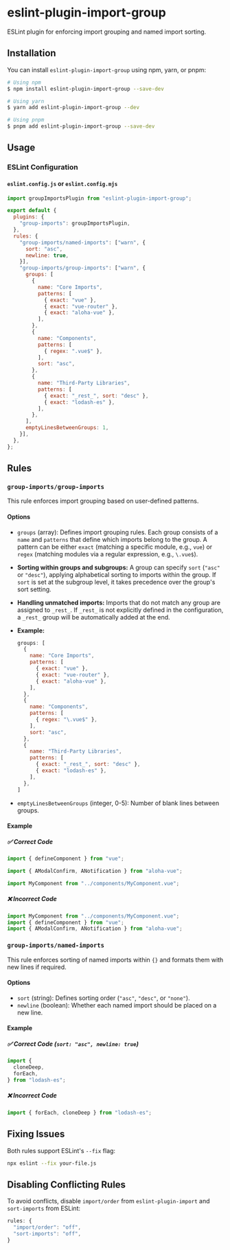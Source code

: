 # eslint-plugin-import-group

ESLint plugin for enforcing import grouping and named import sorting.

## Installation

You can install `eslint-plugin-import-group` using npm, yarn, or pnpm:

```bash
# Using npm
$ npm install eslint-plugin-import-group --save-dev

# Using yarn
$ yarn add eslint-plugin-import-group --dev

# Using pnpm
$ pnpm add eslint-plugin-import-group --save-dev
```

## Usage

### ESLint Configuration

#### `eslint.config.js` or `eslint.config.mjs`

```js
import groupImportsPlugin from "eslint-plugin-import-group";

export default {
  plugins: {
    "group-imports": groupImportsPlugin,
  },
  rules: {
    "group-imports/named-imports": ["warn", {
      sort: "asc",
      newline: true,
    }],
    "group-imports/group-imports": ["warn", {
      groups: [
        {
          name: "Core Imports",
          patterns: [
            { exact: "vue" },
            { exact: "vue-router" },
            { exact: "aloha-vue" },
          ],
        },
        {
          name: "Components",
          patterns: [
            { regex: ".vue$" },
          ],
          sort: "asc",
        },
        {
          name: "Third-Party Libraries",
          patterns: [
            { exact: "_rest_", sort: "desc" },
            { exact: "lodash-es" },
          ],
        },
      ],
      emptyLinesBetweenGroups: 1,
    }],
  },
};
```

## Rules

### `group-imports/group-imports`
This rule enforces import grouping based on user-defined patterns.

#### **Options**
- `groups` (array): Defines import grouping rules. Each group consists of a `name` and `patterns` that define which imports belong to the group. A pattern can be either `exact` (matching a specific module, e.g., `vue`) or `regex` (matching modules via a regular expression, e.g., `\.vue$`).

- **Sorting within groups and subgroups:** A group can specify `sort` (`"asc"` or `"desc"`), applying alphabetical sorting to imports within the group. If `sort` is set at the subgroup level, it takes precedence over the group's sort setting.
- **Handling unmatched imports:** Imports that do not match any group are assigned to `_rest_`. If `_rest_` is not explicitly defined in the configuration, a `_rest_` group will be automatically added at the end.
- **Example:**
  ```js
  groups: [
    {
      name: "Core Imports",
      patterns: [
        { exact: "vue" },
        { exact: "vue-router" },
        { exact: "aloha-vue" },
      ],
    },
    {
      name: "Components",
      patterns: [
        { regex: "\.vue$" },
      ],
      sort: "asc",
    },
    {
      name: "Third-Party Libraries",
      patterns: [
        { exact: "_rest_", sort: "desc" },
        { exact: "lodash-es" },
      ],
    },
  ]
  ```
- `emptyLinesBetweenGroups` (integer, 0-5): Number of blank lines between groups.

#### **Example**
##### ✅ **Correct Code**
```js
import { defineComponent } from "vue";

import { AModalConfirm, ANotification } from "aloha-vue";

import MyComponent from "../components/MyComponent.vue";
```
##### ❌ **Incorrect Code**
```js
import MyComponent from "../components/MyComponent.vue";
import { defineComponent } from "vue";
import { AModalConfirm, ANotification } from "aloha-vue";
```

### `group-imports/named-imports`
This rule enforces sorting of named imports within `{}` and formats them with new lines if required.

#### **Options**
- `sort` (string): Defines sorting order (`"asc"`, `"desc"`, or `"none"`).
- `newline` (boolean): Whether each named import should be placed on a new line.

#### **Example**
##### ✅ **Correct Code** (`sort: "asc", newline: true`)
```js
import {
  cloneDeep,
  forEach,
} from "lodash-es";
```
##### ❌ **Incorrect Code**
```js
import { forEach, cloneDeep } from "lodash-es";
```

## Fixing Issues
Both rules support ESLint's `--fix` flag:
```bash
npx eslint --fix your-file.js
```

## Disabling Conflicting Rules
To avoid conflicts, disable `import/order` from `eslint-plugin-import` and `sort-imports` from ESLint:
```js
rules: {
  "import/order": "off",
  "sort-imports": "off",
}
```

